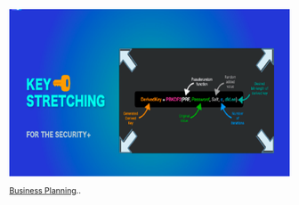 
<img src="https://github.com/Innocentsax/alx-backend-user-data/blob/main/Screenshot%202023-11-01%20at%2012.58.39%20PM.png" width="900" height="300">

[Business Planning](https://drive.google.com/file/d/1reSMoPFhU5WsovU2xaYMck2tbQNK9A_E/view)..
